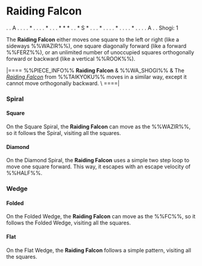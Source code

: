 # Raiding Falcon

<div class = "movement">
. . A . . 
. . * . . 
. . * . . 
. * * * . 
. * S * . 
. . * . . 
. . * . . 
. . * . . 
. . A . . 
Shogi: 1
</div>

The **Raiding Falcon** either moves one square to the left or right
(like a sideways %%WAZIR%%), one square diagonally
forward (like a forward %%FERZ%%), or an unlimited
number of unoccupied squares orthogonally forward or backward
(like a vertical %%ROOK%%).

|====
%%PIECE_INFO%%
  **Raiding Falcon**
& %%WA_SHOGI%%
& The [*Raiding Falcon*](raiding_falcon_taik.html) from %%TAIKYOKU%% moves
  in a similar way, except it cannot move orthogonally backward. \\
====|

### Spiral

#### Square

On the Square Spiral, the **Raiding Falcon** can move as the
%%WAZIR%%, so it follows the Spiral, visiting all the squares.

#### Diamond

On the Diamond Spiral, the **Raiding Falcon** uses a simple two step loop
to move one square forward. This way, it escapes with an escape
velocity of %%HALF%%.

### Wedge

#### Folded

On the Folded Wedge, the **Raiding Falcon** can move as the %%FC%%,
so it follows the Folded Wedge, visiting all the squares.

#### Flat

On the Flat Wedge, the **Raiding Falcon** follows a simple pattern,
visiting all the squares.
